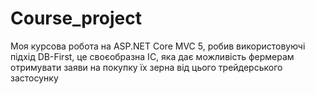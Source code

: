 # Course_project
Моя курсова робота на ASP.NET Core MVC 5, робив використовуючі підхід DB-First, це своєобразна ІС, яка дає можливість фермерам отримувати заяви на покупку їх зерна від цього трейдерського застосунку 
